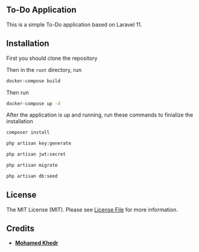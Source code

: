 ## To-Do Application

This is a simple To-Do application based on Laravel 11.

## Installation
 
First you should clone the repository

Then in the `root` directory, run 

```bash
docker-compose build
```

Then run

```bash
docker-compose up -d
```

After the application is up and running, run these commands to finialize the installation

```bash
composer install
```

```bash
php artisan key:generate
```

```bash
php artisan jwt:secret
```

```bash
php artisan migrate
```

```bash
php artisan db:seed
```

## License

The MIT License (MIT). Please see [License File](LICENSE.md) for more information.

## Credits

- **[Mohamed Khedr](https://github.com/MohamedKhedr700)**
